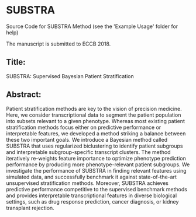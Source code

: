 # SUBSTRA
Source Code for SUBSTRA Method (see the 'Example Usage' folder for help)

The manuscript is submitted to ECCB 2018.

## Title:
SUBSTRA: Supervised Bayesian Patient Stratification

## Abstract:
Patient stratification methods are key to the vision of precision medicine. Here, we consider transcriptional data to segment the patient population into subsets relevant to a given phenotype. Whereas most existing patient stratification methods focus either on predictive performance or interpretable features, we developed a method striking a balance between these two important goals. We introduce a Bayesian method called SUBSTRA that uses regularized biclustering to identify patient subgroups and interpretable subgroup-specific transcript clusters. The method iteratively re-weights feature importance to optimize phenotype prediction performance by producing more phenotype-relevant patient subgroups. We investigate the performance of SUBSTRA in finding relevant features using simulated data, and successfully benchmark it against state-of-the-art unsupervised stratification methods. Moreover, SUBSTRA achieves predictive performance competitive to the supervised benchmark methods and provides interpretable transcriptional features in diverse biological settings, such as drug response prediction, cancer diagnosis, or kidney transplant rejection.
